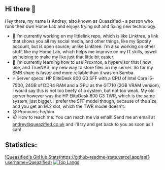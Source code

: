 ## Hi there 👋

<!--
**queazified/queazified** is a ✨ _special_ ✨ repository because its `README.md` (this file) appears on your GitHub profile.

Here are some ideas to get you started:

- 🔭 I’m currently working on ...
- 🌱 I’m currently learning ...
- 👯 I’m looking to collaborate on ...
- 🤔 I’m looking for help with ...
- 💬 Ask me about ...
- 📫 How to reach me: ...
- 😄 Pronouns: ...
- ⚡ Fun fact: ...
-->

Hey there, my name is Andrey, also known as Queazified - a person who runs their own Home Lab and enjoys trying out and fixing new technology.

- 🔭 I’m currently working on my littlelink repo, which is like Linktree, a link that shows you all my social media, and other things, like my Spotify account, but is open source, unlike Linktree. I'm also working on other stuff, like my Home Lab, which helps me improve on my IT skills, aswell as helping to make my like just that little bit easier.
- 🌱 I’m currently learning how to use Proxmox, a hypervisor that I now use, and TrueNAS, my new way to store files on my server. So far my SMB share is faster and more reliable than it was on Samba.
- ⚡ Server specs: HP EliteDesk 800 G3 SFF with a CPU of Intel Core i5-7500, 24GB of DDR4 RAM and a GPU as the GT710 (2GB VRAM version), I would say this is not too beefy of a system, but not too weak. My old server however was the HP EliteDesk 800 G3 TWR, which is the same system, just bigger. I prefer the SFF model though, because of the size, and you get an M.2 slot, which the TWR model doesn't.
- 😄 Pronouns: he/him
- 📫 How to reach me: You can reach me via email! Send me an email at andrey@queazified.co.uk and I'll try and get back to you as soon as I can!

## Statistics:
[!Queazified's GitHub Stats(https://github-readme-stats.vercel.app/api?username=Queazified)](https://github.com/Queazified)
[![Top Langs](https://github-readme-stats.vercel.app/api/top-langs/?username=Queazified)](https://github.com/Queazified)
